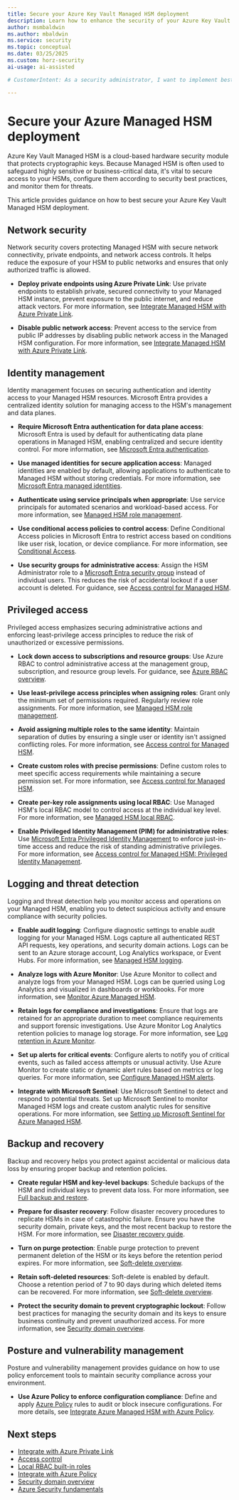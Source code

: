 ```yaml
---
title: Secure your Azure Key Vault Managed HSM deployment
description: Learn how to enhance the security of your Azure Key Vault Managed HSM deployment using best practices in identity, network, data protection, and access control.
author: msmbaldwin
ms.author: mbaldwin
ms.service: security
ms.topic: conceptual
ms.date: 03/25/2025
ms.custom: horz-security
ai-usage: ai-assisted

# CustomerIntent: As a security administrator, I want to implement best practices for securing my Managed HSM deployment so I can protect my organization's sensitive cryptographic keys, maintain regulatory compliance, and prevent unauthorized access to critical secrets.

---
```


# Secure your Azure Managed HSM deployment

Azure Key Vault Managed HSM is a cloud-based hardware security module that protects cryptographic keys. Because Managed HSM is often used to safeguard highly sensitive or business-critical data, it's vital to secure access to your HSMs, configure them according to security best practices, and monitor them for threats.

This article provides guidance on how to best secure your Azure Key Vault Managed HSM deployment.

## Network security

Network security covers protecting Managed HSM with secure network connectivity, private endpoints, and network access controls. It helps reduce the exposure of your HSM to public networks and ensures that only authorized traffic is allowed.

- **Deploy private endpoints using Azure Private Link**: Use private endpoints to establish private, secured connectivity to your Managed HSM instance, prevent exposure to the public internet, and reduce attack vectors. For more information, see [Integrate Managed HSM with Azure Private Link](private-link.md).

- **Disable public network access**: Prevent access to the service from public IP addresses by disabling public network access in the Managed HSM configuration. For more information, see [Integrate Managed HSM with Azure Private Link](private-link.md).

## Identity management

Identity management focuses on securing authentication and identity access to your Managed HSM resources. Microsoft Entra provides a centralized identity solution for managing access to the HSM's management and data planes.

- **Require Microsoft Entra authentication for data plane access**: Microsoft Entra is used by default for authenticating data plane operations in Managed HSM, enabling centralized and secure identity control. For more information, see [Microsoft Entra authentication](/entra/identity/authentication/overview-authentication).

- **Use managed identities for secure application access**: Managed identities are enabled by default, allowing applications to authenticate to Managed HSM without storing credentials. For more information, see [Microsoft Entra managed identities](/entra/identity/managed-identities-azure-resources/overview).

- **Authenticate using service principals when appropriate**: Use service principals for automated scenarios and workload-based access. For more information, see [Managed HSM role management](role-management.md).

- **Use conditional access policies to control access**: Define Conditional Access policies in Microsoft Entra to restrict access based on conditions like user risk, location, or device compliance. For more information, see [Conditional Access](/entra/identity/conditional-access/overview).

- **Use security groups for administrative access**: Assign the HSM Administrator role to a [Microsoft Entra security group](/entra/fundamentals/concept-learn-about-groups) instead of individual users. This reduces the risk of accidental lockout if a user account is deleted. For guidance, see [Access control for Managed HSM](access-control.md).

## Privileged access

Privileged access emphasizes securing administrative actions and enforcing least-privilege access principles to reduce the risk of unauthorized or excessive permissions.

- **Lock down access to subscriptions and resource groups**: Use Azure RBAC to control administrative access at the management group, subscription, and resource group levels. For guidance, see [Azure RBAC overview](/azure/role-based-access-control/overview).

- **Use least-privilege access principles when assigning roles**: Grant only the minimum set of permissions required. Regularly review role assignments. For more information, see [Managed HSM role management](role-management.md).

- **Avoid assigning multiple roles to the same identity**: Maintain separation of duties by ensuring a single user or identity isn't assigned conflicting roles. For more information, see [Access control for Managed HSM](access-control.md).

- **Create custom roles with precise permissions**: Define custom roles to meet specific access requirements while maintaining a secure permission set. For more information, see [Access control for Managed HSM](access-control.md).

- **Create per-key role assignments using local RBAC**: Use Managed HSM's local RBAC model to control access at the individual key level. For more information, see [Managed HSM local RBAC](access-control.md#data-plane-and-managed-hsm-local-rbac).

- **Enable Privileged Identity Management (PIM) for administrative roles**: Use [Microsoft Entra Privileged Identity Management](/entra/id-governance/privileged-identity-management/pim-configure) to enforce just-in-time access and reduce the risk of standing administrative privileges. For more information, see [Access control for Managed HSM: Privileged Identity Management](access-control.md#microsoft-entra-privileged-identity-management-pim).

## Logging and threat detection

Logging and threat detection help you monitor access and operations on your Managed HSM, enabling you to detect suspicious activity and ensure compliance with security policies.

- **Enable audit logging**: Configure diagnostic settings to enable audit logging for your Managed HSM. Logs capture all authenticated REST API requests, key operations, and security domain actions. Logs can be sent to an Azure storage account, Log Analytics workspace, or Event Hubs. For more information, see [Managed HSM logging](logging.md).

- **Analyze logs with Azure Monitor**: Use Azure Monitor to collect and analyze logs from your Managed HSM. Logs can be queried using Log Analytics and visualized in dashboards or workbooks. For more information, see [Monitor Azure Managed HSM](logging-azure-monitor.md).

- **Retain logs for compliance and investigations**: Ensure that logs are retained for an appropriate duration to meet compliance requirements and support forensic investigations. Use Azure Monitor Log Analytics retention policies to manage log storage. For more information, see [Log retention in Azure Monitor](logging-azure-monitor.md#data-storage).

- **Set up alerts for critical events**: Configure alerts to notify you of critical events, such as failed access attempts or unusual activity. Use Azure Monitor to create static or dynamic alert rules based on metrics or log queries. For more information, see [Configure Managed HSM alerts](configure-alerts.md).

- **Integrate with Microsoft Sentinel**: Use Microsoft Sentinel to detect and respond to potential threats. Set up Microsoft Sentinel to monitor Managed HSM logs and create custom analytic rules for sensitive operations. For more information, see [Setting up Microsoft Sentinel for Azure Managed HSM](sentinel.md).

## Backup and recovery

Backup and recovery helps you protect against accidental or malicious data loss by ensuring proper backup and retention policies.

- **Create regular HSM and key-level backups**: Schedule backups of the HSM and individual keys to prevent data loss. For more information, see [Full backup and restore](backup-restore.md).

- **Prepare for disaster recovery**: Follow disaster recovery procedures to replicate HSMs in case of catastrophic failure. Ensure you have the security domain, private keys, and the most recent backup to restore the HSM. For more information, see [Disaster recovery guide](disaster-recovery-guide.md).

- **Turn on purge protection**: Enable purge protection to prevent permanent deletion of the HSM or its keys before the retention period expires. For more information, see [Soft-delete overview](soft-delete-overview.md).

- **Retain soft-deleted resources**: Soft-delete is enabled by default. Choose a retention period of 7 to 90 days during which deleted items can be recovered. For more information, see [Soft-delete overview](soft-delete-overview.md).

- **Protect the security domain to prevent cryptographic lockout**: Follow best practices for managing the security domain and its keys to ensure business continuity and prevent unauthorized access. For more information, see [Security domain overview](security-domain.md).

## Posture and vulnerability management

Posture and vulnerability management provides guidance on how to use policy enforcement tools to maintain security compliance across your environment.

- **Use Azure Policy to enforce configuration compliance**: Define and apply [Azure Policy](/azure/governance/policy/overview) rules to audit or block insecure configurations. For more details, see [Integrate Azure Managed HSM with Azure Policy](/azure/key-vault/managed-hsm/azure-policy).

## Next steps

- [Integrate with Azure Private Link](private-link.md)
- [Access control](access-control.md)
- [Local RBAC built-in roles](built-in-roles.md)
- [Integrate with Azure Policy](azure-policy.md)
- [Security domain overview](security-domain.md)
- [Azure Security fundamentals](/azure/security/fundamentals)

